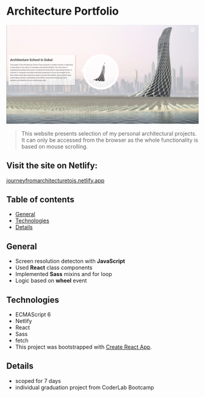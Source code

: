 # Architecture Portfolio
![alt Website](https://raw.githubusercontent.com/kappa3-3/ArchitecturePortfolio/master/src/assets/images/website.jpg)

> This website presents selection of my personal architectural projects. It can only be accessed from the browser as the whole functionality is based on mouse scrolling. 

## Visit the site on Netlify: 
[journeyfromarchitecturetojs.netlify.app](https://journeyfromarchitecturetojs.netlify.app/)

## Table of contents

* [General](#general)
* [Technologies](#technologies)
* [Details](#details)

## General
* Screen resolution detecton with <b>JavaScript</b>
* Used <b>React</b> class components
* Implemented <b>Sass</b> mixins and for loop
* Logic based on <b>wheel</b> event

## Technologies

* ECMAScript 6
* Netlify
* React
* Sass
* fetch
* This project was bootstrapped with [Create React App](https://github.com/facebook/create-react-app).

## Details

* scoped for 7 days
* individual graduation project from CoderLab Bootcamp